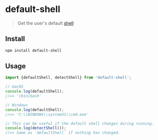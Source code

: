 # default-shell

> Get the user's default [shell](https://en.wikipedia.org/wiki/Shell_(computing))

## Install

```sh
npm install default-shell
```

## Usage

```js
import {defaultShell, detectShell} from 'default-shell';

// macOS
console.log(defaultShell);
//=> '/bin/bash'

// Windows
console.log(defaultShell);
//=> 'C:\\WINDOWS\\system32\\cmd.exe'

// This can be useful if the default shell changes during running.
console.log(detectShell());
//=> Same as `defaultShell` if nothing has changed.
```
